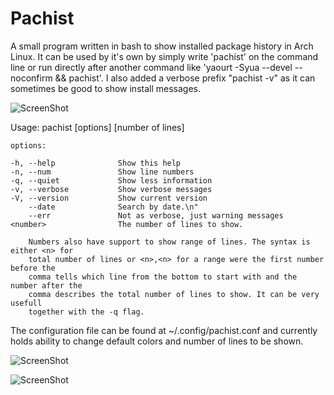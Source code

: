 Pachist
=======

A small program written in bash to show installed package history in Arch Linux. It can be used by it's own by simply write 'pachist' on the command line or run directly after another command like 'yaourt -Syua --devel --noconfirm && pachist'. I also added a verbose prefix "pachist -v" as it can sometimes be good to show install messages.


![ScreenShot](https://raw.github.com/Almehdi/pachist/master/screenshot1.png)


Usage: pachist [options] [number of lines]

	options:

	-h, --help              Show this help
	-n, --num               Show line numbers
	-q, --quiet             Show less information
	-v, --verbose           Show verbose messages
	-V, --version           Show current version
	    --date              Search by date.\n"
	    --err               Not as verbose, just warning messages
	<number>                The number of lines to show.
                                
        Numbers also have support to show range of lines. The syntax is either <n> for 
        total number of lines or <n>,<n> for a range were the first number before the 
        comma tells which line from the bottom to start with and the number after the 
        comma describes the total number of lines to show. It can be very usefull 
        together with the -q flag.


The configuration file can be found at ~/.config/pachist.conf and currently holds ability to change default colors and number of lines to be shown.

![ScreenShot](https://raw.github.com/Almehdi/pachist/master/screenshot2.png)

![ScreenShot](https://raw.github.com/Almehdi/pachist/master/screenshot3.png)
